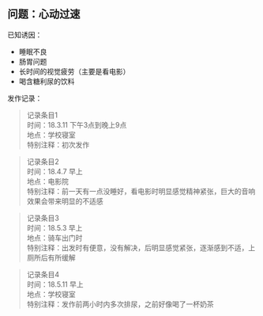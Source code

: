 ## 问题：心动过速

已知诱因：
* 睡眠不良
* 肠胃问题
* 长时间的视觉疲劳（主要是看电影）
* 喝含糖利尿的饮料

发作记录：
>记录条目1<br>
时间：18.3.11 下午3点到晚上9点<br> 
地点：学校寝室<br>
特别注释：初次发作 

>记录条目2<br>
时间：18.4.7 早上<br>
地点：电影院<br>
特别注释：前一天有一点没睡好，看电影时明显感觉精神紧张，巨大的音响效果会带来明显的不适感

>记录条目3<br>
时间：18.5.3 早上<br>
地点：骑车出门时<br>
特别注释：出发时有便意，没有解决，后明显感觉紧张，逐渐感到不适，上厕所后有所缓解

>记录条目4<br>
时间：18.5.11 早上<br>
地点：学校寝室<br>
特别注释：发作前两小时内多次排尿，之前好像喝了一杯奶茶
